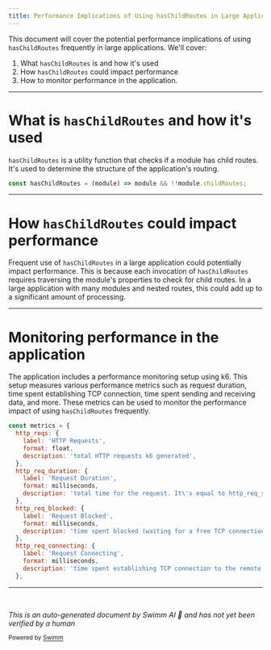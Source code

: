 ```yaml
---
title: Performance Implications of Using hasChildRoutes in Large Applications
---
```

This document will cover the potential performance implications of using `hasChildRoutes` frequently in large applications. We'll cover:

1. What `hasChildRoutes` is and how it's used
2. How `hasChildRoutes` could impact performance
3. How to monitor performance in the application.

<SwmSnippet path="/src/universal/utils/hasChildRoutes.js" line="17">

---

# What is `hasChildRoutes` and how it's used

`hasChildRoutes` is a utility function that checks if a module has child routes. It's used to determine the structure of the application's routing.

```javascript
const hasChildRoutes = (module) => module && !!module.childRoutes;
```

---

</SwmSnippet>

# How `hasChildRoutes` could impact performance

Frequent use of `hasChildRoutes` in a large application could potentially impact performance. This is because each invocation of `hasChildRoutes` requires traversing the module's properties to check for child routes. In a large application with many modules and nested routes, this could add up to a significant amount of processing.

<SwmSnippet path="/__performance__/bin/k6/metrics.js" line="19">

---

# Monitoring performance in the application

The application includes a performance monitoring setup using k6. This setup measures various performance metrics such as request duration, time spent establishing TCP connection, time spent sending and receiving data, and more. These metrics can be used to monitor the performance impact of using `hasChildRoutes` frequently.

```javascript
const metrics = {
  http_reqs: {
    label: 'HTTP Requests',
    format: float,
    description: 'total HTTP requests k6 generated',
  },
  http_req_duration: {
    label: 'Request Duration',
    format: milliseconds,
    description: 'total time for the request. It\'s equal to http_req_sending + http_req_waiting + http_req_receiving (i.e. how long did the remote server take to process the request and respond, without the initial DNS lookup/connection times)',
  },
  http_req_blocked: {
    label: 'Request Blocked',
    format: milliseconds,
    description: 'time spent blocked (waiting for a free TCP connection slot) before initiating the request',
  },
  http_req_connecting: {
    label: 'Request Connecting',
    format: milliseconds,
    description: 'time spent establishing TCP connection to the remote host',
  },
```

---

</SwmSnippet>

&nbsp;

*This is an auto-generated document by Swimm AI 🌊 and has not yet been verified by a human*

<SwmMeta version="3.0.0" repo-id="Z2l0aHViJTNBJTNBREVNTy1vbmUtYXBwJTNBJTNBZ2lsYWRuYXZvdA==" repo-name="DEMO-one-app" doc-type="follow-up"><sup>Powered by [Swimm](/)</sup></SwmMeta>
